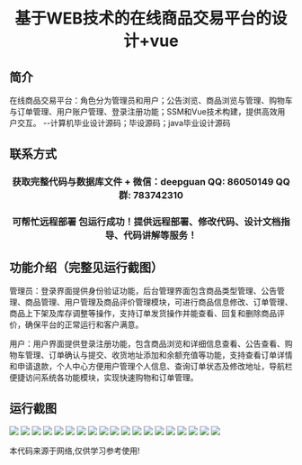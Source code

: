 <p><h1 align="center">基于WEB技术的在线商品交易平台的设计+vue</h1></p>

## 简介
在线商品交易平台：角色分为管理员和用户；公告浏览、商品浏览与管理、购物车与订单管理、用户账户管理、登录注册功能；SSM和Vue技术构建，提供高效用户交互。    --计算机毕业设计源码；毕设源码；java毕业设计源码


## 联系方式
<p><h3 align="center">获取完整代码与数据库文件 + 微信：deepguan QQ: 86050149 QQ群: 783742310</h3></p>
<p><h3 align="center">可帮忙远程部署 包运行成功！提供远程部署、修改代码、设计文档指导、代码讲解等服务！</h3></p>

## 功能介绍（完整见运行截图）
管理员：登录界面提供身份验证功能，后台管理界面包含商品类型管理、公告管理、商品管理、用户管理及商品评价管理模块，可进行商品信息修改、订单管理、商品上下架及库存调整等操作，支持订单发货操作并能查看、回复和删除商品评价，确保平台的正常运行和客户满意。

用户：用户界面提供登录注册功能，包含商品浏览和详细信息查看、公告查看、购物车管理、订单确认与提交、收货地址添加和余额充值等功能，支持查看订单详情和申请退款，个人中心方便用户管理个人信息、查询订单状态及修改地址，导航栏便捷访问系统各功能模块，实现快速购物和订单管理。


## 运行截图
![](https://bs-1329754181.cos.ap-shanghai.myqcloud.com/ssm/OnlineProductTradingPlatform/img/001.jpg)
![](https://bs-1329754181.cos.ap-shanghai.myqcloud.com/ssm/OnlineProductTradingPlatform/img/002.jpg)
![](https://bs-1329754181.cos.ap-shanghai.myqcloud.com/ssm/OnlineProductTradingPlatform/img/003.jpg)
![](https://bs-1329754181.cos.ap-shanghai.myqcloud.com/ssm/OnlineProductTradingPlatform/img/004.jpg)
![](https://bs-1329754181.cos.ap-shanghai.myqcloud.com/ssm/OnlineProductTradingPlatform/img/005.jpg)
![](https://bs-1329754181.cos.ap-shanghai.myqcloud.com/ssm/OnlineProductTradingPlatform/img/006.jpg)
![](https://bs-1329754181.cos.ap-shanghai.myqcloud.com/ssm/OnlineProductTradingPlatform/img/007.jpg)
![](https://bs-1329754181.cos.ap-shanghai.myqcloud.com/ssm/OnlineProductTradingPlatform/img/008.jpg)
![](https://bs-1329754181.cos.ap-shanghai.myqcloud.com/ssm/OnlineProductTradingPlatform/img/009.jpg)
![](https://bs-1329754181.cos.ap-shanghai.myqcloud.com/ssm/OnlineProductTradingPlatform/img/010.jpg)
![](https://bs-1329754181.cos.ap-shanghai.myqcloud.com/ssm/OnlineProductTradingPlatform/img/011.jpg)
![](https://bs-1329754181.cos.ap-shanghai.myqcloud.com/ssm/OnlineProductTradingPlatform/img/012.jpg)
![](https://bs-1329754181.cos.ap-shanghai.myqcloud.com/ssm/OnlineProductTradingPlatform/img/013.jpg)
![](https://bs-1329754181.cos.ap-shanghai.myqcloud.com/ssm/OnlineProductTradingPlatform/img/014.jpg)
![](https://bs-1329754181.cos.ap-shanghai.myqcloud.com/ssm/OnlineProductTradingPlatform/img/015.jpg)
![](https://bs-1329754181.cos.ap-shanghai.myqcloud.com/ssm/OnlineProductTradingPlatform/img/016.jpg)
![](https://bs-1329754181.cos.ap-shanghai.myqcloud.com/ssm/OnlineProductTradingPlatform/img/017.jpg)
![](https://bs-1329754181.cos.ap-shanghai.myqcloud.com/ssm/OnlineProductTradingPlatform/img/018.jpg)
![](https://bs-1329754181.cos.ap-shanghai.myqcloud.com/ssm/OnlineProductTradingPlatform/img/019.jpg)

<p>本代码来源于网络,仅供学习参考使用!</p>

